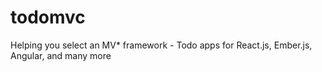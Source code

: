 # todomvc
Helping you select an MV* framework - Todo apps for React.js, Ember.js, Angular, and many more

<i class="fab fa-aws"></i>
